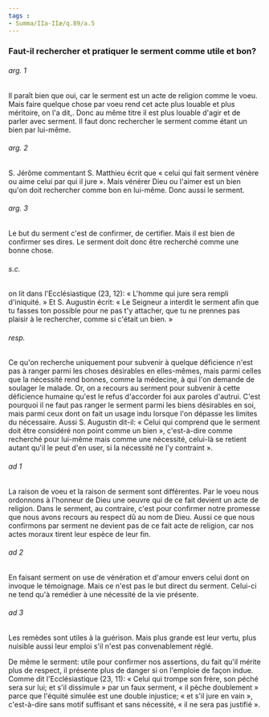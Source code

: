 ```yaml
---
tags : 
- Summa/IIa-IIæ/q.89/a.5
---
```


### Faut-il rechercher et pratiquer le serment comme utile et bon?

###### arg. 1
Il paraît bien que oui, car le serment est un acte de religion comme le voeu. Mais faire quelque chose par voeu rend cet acte plus louable et plus méritoire, on l'a dit,. Donc au même titre il est plus louable d'agir et de parler avec serment. Il faut donc rechercher le serment comme étant un bien par lui-même. 

###### arg. 2
S. Jérôme commentant S. Matthieu écrit que « celui qui fait serment vénère ou aime celui par qui il jure ». Mais vénérer Dieu ou l'aimer est un bien qu'on doit rechercher comme bon en lui-même. Donc aussi le serment. 

###### arg. 3
Le but du serment c'est de confirmer, de certifier. Mais il est bien de confirmer ses dires. Le serment doit donc être recherché comme une bonne chose. 

###### s.c.
on lit dans l'Ecclésiastique (23, 12): « L'homme qui jure sera rempli d'iniquité. » Et S. Augustin écrit: « Le Seigneur a interdit le serment afin que tu fasses ton possible pour ne pas t'y attacher, que tu ne prennes pas plaisir à le rechercher, comme si c'était un bien. » 

###### resp.
Ce qu'on recherche uniquement pour subvenir à quelque déficience n'est pas à ranger parmi les choses désirables en elles-mêmes, mais parmi celles que la nécessité rend bonnes, comme la médecine, à qui l'on demande de soulager le malade. Or, on a recours au serment pour subvenir à cette déficience humaine qu'est le refus d'accorder foi aux paroles d'autrui. C'est pourquoi il ne faut pas ranger le serment parmi les biens désirables en soi, mais parmi ceux dont on fait un usage indu lorsque l'on dépasse les limites du nécessaire. Aussi S. Augustin dit-il: « Celui qui comprend que le serment doit être considéré non point comme un bien », c'est-à-dire comme recherché pour lui-même mais comme une nécessité, celui-là se retient autant qu'il le peut d'en user, si la nécessité ne l'y contraint ». 

###### ad 1
La raison de voeu et la raison de serment sont différentes. Par le voeu nous ordonnons à l'honneur de Dieu une oeuvre qui de ce fait devient un acte de religion. Dans le serment, au contraire, c'est pour confirmer notre promesse que nous avons recours au respect dû au nom de Dieu. Aussi ce que nous confirmons par serment ne devient pas de ce fait acte de religion, car nos actes moraux tirent leur espèce de leur fin. 

###### ad 2
En faisant serment on use de vénération et d'amour envers celui dont on invoque le témoignage. Mais ce n'est pas le but direct du serment. Celui-ci ne tend qu'à remédier à une nécessité de la vie présente. 

###### ad 3
Les remèdes sont utiles à la guérison. Mais plus grande est leur vertu, plus nuisible aussi leur emploi s'il n'est pas convenablement réglé. 

De même le serment: utile pour confirmer nos assertions, du fait qu'il mérite plus de respect, il présente plus de danger si on l'emploie de façon indue. Comme dit l'Ecclésiastique (23, 11): « Celui qui trompe son frère, son péché sera sur lui; et s'il dissimule » par un faux serment, « il pèche doublement » parce que l'équité simulée est une double injustice; « et s'il jure en vain », c'est-à-dire sans motif suffisant et sans nécessité, « il ne sera pas justifié ». 

